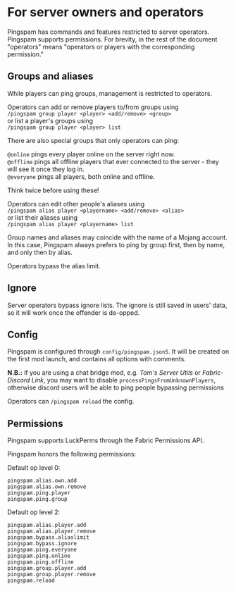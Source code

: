 # For server owners and operators

Pingspam has commands and features restricted to server operators.  
Pingspam supports permissions. For brevity, in the rest of the document "operators" means "operators or players with the corresponding permission."

## Groups and aliases

While players can ping groups, management is restricted to operators.

Operators can add or remove players to/from groups using  
`/pingspam group player <player> <add/remove> <group>`  
or list a player's groups using  
`/pingspam group player <player> list`

There are also special groups that only operators can ping:

`@online` pings every player online on the server right now.  
`@offline` pings all offline players that ever connected to the server - they will see it once they log in.  
`@everyone` pings all players, both online and offline.

Think twice before using these!

Operators can edit other people's aliases using   
`/pingspam alias player <playername> <add/remove> <alias>`  
or list their aliases using  
`/pingspam alias player <playername> list`

Group names and aliases may coincide with the name of a Mojang account.  
In this case, Pingspam always prefers to ping by group first, then by name, and only then by alias.

Operators bypass the alias limit.

## Ignore
Server operators bypass ignore lists. The ignore is still saved in users' data, so it will work once the offender is de-opped.

## Config
Pingspam is configured through `config/pingspam.json5`.
It will be created on the first mod launch, and contains all options with comments.

**N.B.:** if you are using a chat bridge mod, e.g. *Tom's Server Utils* or *Fabric-Discord Link*, you may want to disable `processPingsFromUnknownPlayers`, otherwise discord users will be able to ping people bypassing permissions

Operators can `/pingspam reload` the config.

## Permissions 
Pingspam supports LuckPerms through the Fabric Permissions API.

Pingspam honors the following permissions:

Default op level 0:
```
pingspam.alias.own.add 
pingspam.alias.own.remove 
pingspam.ping.player 
pingspam.ping.group
```

Default op level 2:
```
pingspam.alias.player.add 
pingspam.alias.player.remove 
pingspam.bypass.aliaslimit 
pingspam.bypass.ignore 
pingspam.ping.everyone 
pingspam.ping.online 
pingspam.ping.offline 
pingspam.group.player.add 
pingspam.group.player.remove 
pingspam.reload
```
